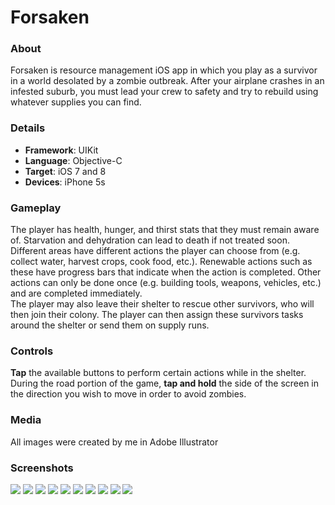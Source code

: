 # Forsaken

### About
Forsaken is resource management iOS app in which you play as a survivor in a world desolated by a zombie outbreak. After your airplane crashes in an infested suburb, you must lead your crew to safety and try to rebuild using whatever supplies you can find.

### Details
- **Framework**: UIKit  
- **Language**: Objective-C  
- **Target**: iOS 7 and 8
- **Devices**: iPhone 5s

### Gameplay
The player has health, hunger, and thirst stats that they must remain aware of. Starvation and dehydration can lead to death if not treated soon.  
Different areas have different actions the player can choose from (e.g. collect water, harvest crops, cook food, etc.). Renewable actions such as these have progress bars that indicate when the action is completed. Other actions can only be done once (e.g. building tools, weapons, vehicles, etc.) and are completed immediately.  
The player may also leave their shelter to rescue other survivors, who will then join their colony. The player can then assign these survivors tasks around the shelter or send them on supply runs.

### Controls
**Tap** the available buttons to perform certain actions while in the shelter.  
During the road portion of the game, **tap and hold** the side of the screen in the direction you wish to move in order to avoid zombies.

### Media
All images were created by me in Adobe Illustrator

### Screenshots
![](https://cloud.githubusercontent.com/assets/10108668/8488354/c080acd8-20d7-11e5-8782-34ff774fe732.png)
![](https://cloud.githubusercontent.com/assets/10108668/8488355/c0830a46-20d7-11e5-90f2-c4a8ffe839fa.png)
![](https://cloud.githubusercontent.com/assets/10108668/8488363/c09575dc-20d7-11e5-92c3-6328654e0d9c.png)
![](https://cloud.githubusercontent.com/assets/10108668/8488359/c08779d2-20d7-11e5-9ad3-2a5aebc33325.png)
![](https://cloud.githubusercontent.com/assets/10108668/8488360/c090ce60-20d7-11e5-95a4-04ad5899be9d.png)
![](https://cloud.githubusercontent.com/assets/10108668/8488358/c086fafc-20d7-11e5-83a9-5c3e2061dee9.png)
![](https://cloud.githubusercontent.com/assets/10108668/8488356/c0858226-20d7-11e5-9972-3fb7993e39c1.png)
![](https://cloud.githubusercontent.com/assets/10108668/8488365/c0972e36-20d7-11e5-91a5-347d9d089725.png)
![](https://cloud.githubusercontent.com/assets/10108668/8488353/c0722820-20d7-11e5-9621-0e1e438f6037.png)
![](https://cloud.githubusercontent.com/assets/10108668/8488357/c0868a54-20d7-11e5-8e3a-54a9365907ab.png)
